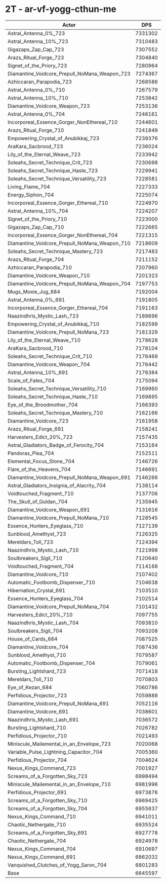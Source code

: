 # 2T - ar-vf-yogg-cthun-me
| Actor | DPS | Increase |
|---|:---:|:---:|
|Astral_Antenna_0%_723|7331302|10.32%|
|Astral_Antenna_10%_723|7310483|10.00%|
|Gigazaps_Zap_Cap_723|7307552|9.96%|
|Arazs_Ritual_Forge_723|7304840|9.92%|
|Signet_of_the_Priory_723|7280964|9.56%|
|Diamantine_Voidcore_Prepull_NoMana_Weapon_723|7274367|9.46%|
|Azhiccaran_Parapodia_723|7268586|9.37%|
|Astral_Antenna_0%_710|7267579|9.36%|
|Astral_Antenna_10%_710|7253842|9.15%|
|Diamantine_Voidcore_Weapon_723|7253136|9.14%|
|Astral_Antenna_0%_704|7246161|9.04%|
|Incorporeal_Essence_Gorger_NonEthereal_710|7244601|9.01%|
|Arazs_Ritual_Forge_710|7241849|8.97%|
|Empowering_Crystal_of_Anubikkaj_723|7239376|8.93%|
|AraKara_Sacbrood_723|7236024|8.88%|
|Lily_of_the_Eternal_Weave_723|7233942|8.85%|
|Soleahs_Secret_Technique_Crit_723|7230698|8.80%|
|Soleahs_Secret_Technique_Haste_723|7229941|8.79%|
|Soleahs_Secret_Technique_Versatility_723|7228581|8.77%|
|Living_Flame_704|7227333|8.75%|
|Energy_Siphon_704|7225074|8.72%|
|Incorporeal_Essence_Gorger_Ethereal_710|7224970|8.72%|
|Astral_Antenna_10%_704|7224207|8.71%|
|Signet_of_the_Priory_710|7223000|8.69%|
|Gigazaps_Zap_Cap_710|7222665|8.68%|
|Incorporeal_Essence_Gorger_NonEthereal_704|7221315|8.66%|
|Diamantine_Voidcore_Prepull_NoMana_Weapon_710|7218609|8.62%|
|Soleahs_Secret_Technique_Mastery_723|7217483|8.61%|
|Arazs_Ritual_Forge_704|7211152|8.51%|
|Azhiccaran_Parapodia_710|7207960|8.46%|
|Diamantine_Voidcore_Weapon_710|7201323|8.36%|
|Diamantine_Voidcore_Prepull_NoMana_Weapon_704|7197753|8.31%|
|Mugs_Moxie_Jug_684|7192004|8.22%|
|Astral_Antenna_0%_691|7191805|8.22%|
|Incorporeal_Essence_Gorger_Ethereal_704|7191163|8.21%|
|Naazindhris_Mystic_Lash_723|7189696|8.19%|
|Empowering_Crystal_of_Anubikkaj_710|7182599|8.08%|
|Diamantine_Voidcore_Prepull_NoMana_723|7181329|8.06%|
|Lily_of_the_Eternal_Weave_710|7178628|8.02%|
|AraKara_Sacbrood_710|7178104|8.01%|
|Soleahs_Secret_Technique_Crit_710|7176469|7.99%|
|Diamantine_Voidcore_Weapon_704|7176442|7.99%|
|Astral_Antenna_10%_691|7176384|7.99%|
|Scale_of_Fates_704|7175094|7.97%|
|Soleahs_Secret_Technique_Versatility_710|7169960|7.89%|
|Soleahs_Secret_Technique_Haste_710|7169895|7.89%|
|Eye_of_the_Broodmother_704|7166393|7.84%|
|Soleahs_Secret_Technique_Mastery_710|7162166|7.77%|
|Diamantine_Voidcore_723|7161958|7.77%|
|Arazs_Ritual_Forge_691|7158241|7.71%|
|Harvesters_Edict_20%_723|7157435|7.70%|
|Astral_Gladiators_Badge_of_Ferocity_704|7153164|7.64%|
|Pandoras_Plea_704|7152511|7.63%|
|Elemental_Focus_Stone_704|7146726|7.54%|
|Flare_of_the_Heavens_704|7146691|7.54%|
|Diamantine_Voidcore_Prepull_NoMana_Weapon_691|7146266|7.53%|
|Astral_Gladiators_Insignia_of_Alacrity_704|7138114|7.41%|
|Voidtouched_Fragment_710|7137706|7.41%|
|The_Skull_of_Guldan_704|7135945|7.38%|
|Diamantine_Voidcore_Weapon_691|7131616|7.31%|
|Diamantine_Voidcore_Prepull_NoMana_710|7128545|7.27%|
|Essence_Hunters_Eyeglass_710|7127139|7.25%|
|Sunblood_Amethyst_723|7126325|7.23%|
|Mereldars_Toll_723|7124394|7.20%|
|Naazindhris_Mystic_Lash_710|7121998|7.17%|
|Soulbreakers_Sigil_710|7120640|7.15%|
|Voidtouched_Fragment_704|7114168|7.05%|
|Diamantine_Voidcore_710|7107402|6.95%|
|Automatic_Footbomb_Dispenser_710|7104638|6.91%|
|Hibernation_Crystal_691|7103510|6.89%|
|Essence_Hunters_Eyeglass_704|7102514|6.88%|
|Diamantine_Voidcore_Prepull_NoMana_704|7101432|6.86%|
|Harvesters_Edict_20%_710|7097755|6.80%|
|Naazindhris_Mystic_Lash_704|7093810|6.74%|
|Soulbreakers_Sigil_704|7093208|6.74%|
|House_of_Cards_684|7087525|6.65%|
|Diamantine_Voidcore_704|7087436|6.65%|
|Sunblood_Amethyst_710|7079587|6.53%|
|Automatic_Footbomb_Dispenser_704|7079061|6.52%|
|Bursting_Lightshard_723|7071418|6.41%|
|Mereldars_Toll_710|7070803|6.40%|
|Eye_of_Kezan_684|7060786|6.25%|
|Perfidious_Projector_723|7059888|6.23%|
|Diamantine_Voidcore_Prepull_NoMana_691|7052116|6.12%|
|Diamantine_Voidcore_691|7038601|5.91%|
|Naazindhris_Mystic_Lash_691|7036572|5.88%|
|Bursting_Lightshard_710|7026782|5.74%|
|Perfidious_Projector_710|7021493|5.66%|
|Miniscule_Mailemental_in_an_Envelope_723|7020068|5.63%|
|Variable_Pulse_Lightning_Capacitor_704|7005360|5.41%|
|Perfidious_Projector_704|7004624|5.40%|
|Nexus_Kings_Command_723|7001927|5.36%|
|Screams_of_a_Forgotten_Sky_723|6998494|5.31%|
|Miniscule_Mailemental_in_an_Envelope_710|6981996|5.06%|
|Perfidious_Projector_691|6973876|4.94%|
|Screams_of_a_Forgotten_Sky_710|6969425|4.87%|
|Screams_of_a_Forgotten_Sky_704|6955637|4.67%|
|Nexus_Kings_Command_710|6941011|4.45%|
|Chaotic_Nethergate_710|6935524|4.36%|
|Screams_of_a_Forgotten_Sky_691|6927778|4.25%|
|Chaotic_Nethergate_704|6924978|4.20%|
|Nexus_Kings_Command_704|6910697|3.99%|
|Nexus_Kings_Command_691|6862032|3.26%|
|Vanquished_Clutches_of_Yogg_Saron_704|6801283|2.34%|
|Base|6645597|0.00%|
